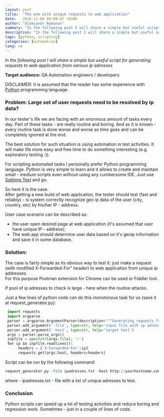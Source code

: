 ```yaml
---
layout: post
title:  "The one with unique requests to web application"
date:   2016-11-08 09:09:47 +0300
author: "Oleksandr Romanov"
summary: "In the following post I will share a simple but useful script for generating requests to web application from various ip adresses"
description: "In the following post I will share a simple but useful script for generating requests to web application from various ip adresses"
tags: [python, scripting]
categories: [automation]
lang: ua
---
```


_In the following post I will share a simple but useful script for generating requests to web application from various ip adresses_  

**Target audience:** QA Automation engineers / developers

DISCLAIMER: It is assumed that the reader has some experience with [Python][python-site] programming language.

### Problem: Large set of user requests need to be resolved by ip data?  

In our tester's life we are facing with an enormous amount of tasks every day. Part of these tasks - are really routine and boring. And as it is known - every routine task is done worse and worse as time goes and can be completely ignored at the end.  

The best solution for such situation is using automation in test activities. It will make life more easy and free time to do something interesting (e.g. exploratory testing :)).  

For scripting automated tasks I personally prefer Python programming language. Python is very simple to learn and it allows to create and maintain small - medium scripts even without using any cumbersome IDE. Just use [Sublime Text][sublime-site] and go. 

So here it is the case.  
After getting a new build of web application, the tester should test (fast and reliably) - is system correctly recognize geo ip data of the user (city, country, etc) by his/her IP - address.  

User case scenario can be described as:  
 - the user open desired page at web application (it's assumed that user have unique IP - address);
 - The web app should determine user data based on it's geoip information and save it in some database.  

### Solution: 

The case is fairly simple as its obvious way to test it: just make a request (with modified X-Forwarded-For" header) to web application from unique ip addresses.  
For this purpose Postman extension for Chrome can be used or Fiddler tool. 

If pool of ip adresses to check is large - here when the routine attacks.  

Just a few lines of python code can do this monotonous task for us (save it at request_generator.py):   

``` python
 import requests  
 import argparse  
 parser = argparse.ArgumentParser(description="""Generating requests from various ip addresses.""")  
 parser.add_argument('-file', type=str, help='input file with ip adresses range')  
 parser.add_argument('-host', type=str, help='target host')  
 args = parser.parse_args()  
 inpfile = open(str(args.file), 'r')  
 for ip in inpfile.readlines():  
      headers = {'X-Forwarded-For':ip}  
      requests.get(args.host, headers=headers)   
```

Script can be run by the following command:  

``` python
request_generator.py -file ipadresses.txt -host http://yourhostname.com  
```
where - ipadresses.txt - file with a list of unique adresses to test.

### Conclusion
Python scripts can speed up a lot of testing activities and reduce boring and regression work. Sometimes - just in a couple of lines of code.     

[python-site]: https://www.python.org/
[sublime-site]: https://www.sublimetext.com/
